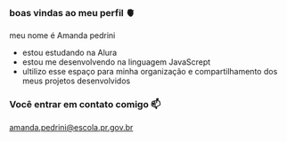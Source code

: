### boas vindas ao meu perfil 🫀

meu nome é Amanda pedrini 

- estou estudando na Alura
- estou me desenvolvendo na linguagem JavaScrept
- ultilizo esse espaço para minha organização e compartilhamento dos meus projetos desenvolvidos

### Você entrar em contato comigo 📫

amanda.pedrini@escola.pr.gov.br
